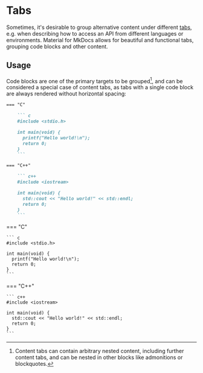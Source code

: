 # Tabs

Sometimes, it's desirable to group alternative content under different [tabs](https://squidfunk.github.io/mkdocs-material/reference/content-tabs/), e.g. when describing how to access an API from different languages or environments. Material for MkDocs allows for beautiful and functional tabs, grouping code blocks and other content.

## Usage

Code blocks are one of the primary targets to be grouped[^1], and can be considered a special case of content tabs, as tabs with a single code block are always rendered without horizontal spacing:

````markdown
=== "C"

    ``` c
    #include <stdio.h>

    int main(void) {
      printf("Hello world!\n");
      return 0;
    }
    ```

=== "C++"

    ``` c++
    #include <iostream>

    int main(void) {
      std::cout << "Hello world!" << std::endl;
      return 0;
    }
    ```
````

=== "C"

    ``` c
    #include <stdio.h>

    int main(void) {
      printf("Hello world!\n");
      return 0;
    }
    ```

=== "C++"

    ``` c++
    #include <iostream>

    int main(void) {
      std::cout << "Hello world!" << std::endl;
      return 0;
    }
    ```

[^1]: Content tabs can contain arbitrary nested content, including further content tabs, and can be nested in other blocks like admonitions or blockquotes.

